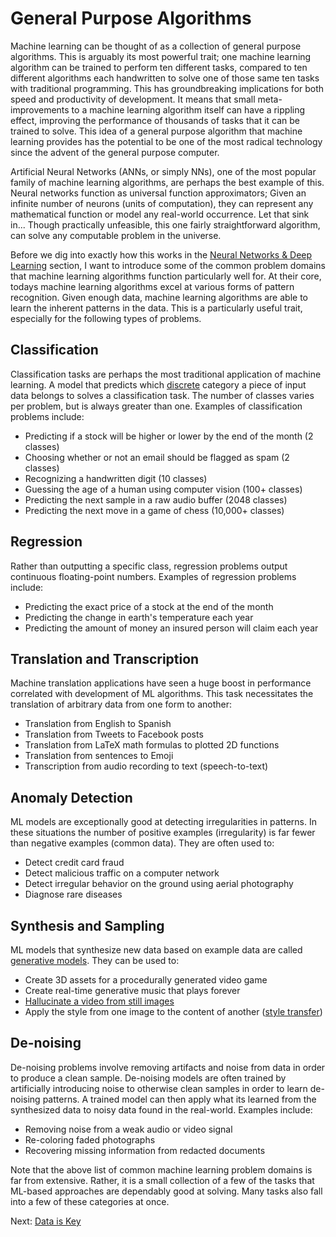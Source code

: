 # General Purpose Algorithms

Machine learning can be thought of as a collection of general purpose algorithms. This is arguably its most powerful trait; one machine learning algorithm can be trained to perform ten different tasks, compared to ten different algorithms each handwritten to solve one of those same ten tasks with traditional programming. This has groundbreaking implications for both speed and productivity of development. It means that small meta-improvements to a machine learning algorithm itself can have a rippling effect, improving the performance of thousands of tasks that it can be trained to solve. This idea of a general purpose algorithm that machine learning provides has the potential to be one of the most radical technology since the advent of the general purpose computer.

Artificial Neural Networks (ANNs, or simply NNs), one of the most popular family of machine learning algorithms, are perhaps the best example of this. Neural networks function as universal function approximators; Given an infinite number of neurons (units of computation), they can represent any mathematical function or model any real-world occurrence. Let that sink in... Though practically unfeasible, this one fairly straightforward algorithm, can solve any computable problem in the universe.

Before we dig into exactly how this works in the [Neural Networks & Deep Learning](neural-networks-and-deep-learning.html) section, I want to introduce some of the common problem domains that machine learning algorithms function particularly well for. At their core, todays machine learning algorithms excel at various forms of pattern recognition. Given enough data, machine learning algorithms are able to learn the inherent patterns in the data. This is a particularly useful trait, especially for the following types of problems.

## Classification

Classification tasks are perhaps the most traditional application of machine learning. A model that predicts which [discrete](https://stats.stackexchange.com/questions/206/what-is-the-difference-between-discrete-data-and-continuous-data) category a piece of input data belongs to solves a classification task. The number of classes varies per problem, but is always greater than one. Examples of classification problems include:

- Predicting if a stock will be higher or lower by the end of the month (2 classes)
- Choosing whether or not an email should be flagged as spam (2 classes)
- Recognizing a handwritten digit (10 classes)
- Guessing the age of a human using computer vision (100+ classes)
- Predicting the next sample in a raw audio buffer (2048 classes)
- Predicting the next move in a game of chess (10,000+ classes)

## Regression

Rather than outputting a specific class, regression problems output continuous floating-point numbers. Examples of regression problems include:

- Predicting the exact price of a stock at the end of the month
- Predicting the change in earth's temperature each year
- Predicting the amount of money an insured person will claim each year

## Translation and Transcription

Machine translation applications have seen a huge boost in performance correlated with development of ML algorithms. This task necessitates the translation of arbitrary data from one form to another:

- Translation from English to Spanish
- Translation from Tweets to Facebook posts
- Translation from LaTeX math formulas to plotted 2D functions
- Translation from sentences to Emoji
- Transcription from audio recording to text (speech-to-text)

## Anomaly Detection

ML models are exceptionally good at detecting irregularities in patterns. In these situations the number of positive examples (irregularity) is far fewer than negative examples (common data). They are often used to:

- Detect credit card fraud
- Detect malicious traffic on a computer network
- Detect irregular behavior on the ground using aerial photography
- Diagnose rare diseases

## Synthesis and Sampling

ML models that synthesize new data based on example data are called [generative models](https://towardsdatascience.com/deep-generative-models-25ab2821afd3). They can be used to:

- Create 3D assets for a procedurally generated video game
- Create real-time generative music that plays forever
- [Hallucinate a video from still images](https://www.theverge.com/2016/9/12/12886698/machine-learning-video-image-prediction-mit)
- Apply the style from one image to the content of another ([style transfer](https://towardsdatascience.com/artistic-style-transfer-b7566a216431))

## De-noising

De-noising problems involve removing artifacts and noise from data in order to produce a clean sample. De-noising models are often trained by artificially introducing noise to otherwise clean samples in order to learn de-noising patterns. A trained model can then apply what its learned from the synthesized data to noisy data found in the real-world. Examples include:

- Removing noise from a weak audio or video signal
- Re-coloring faded photographs
- Recovering missing information from redacted documents

Note that the above list of common machine learning problem domains is far from extensive. Rather, it is a small collection of a few of the tasks that ML-based approaches are dependably good at solving. Many tasks also fall into a few of these categories at once.

Next: [Data is Key](data-is-key.html)
